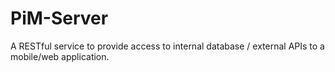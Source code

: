 PiM-Server
==========

A RESTful service to provide access to internal database / external APIs to a mobile/web application.

